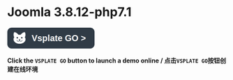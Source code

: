 # Joomla 3.8.12-php7.1

<a href="https://www.vsplate.com/?docker-compose=https://github.com/vsplate/dcenvs/joomla/3.8.12-php7.1"><img alt="VSPLATE GO" src="https://raw.githubusercontent.com/vsplate/images/master/vsgo_btn.png" width="200px"></a>

**Click the `VSPLATE GO` button to launch a demo online / 点击`VSPLATE GO`按钮创建在线环境**